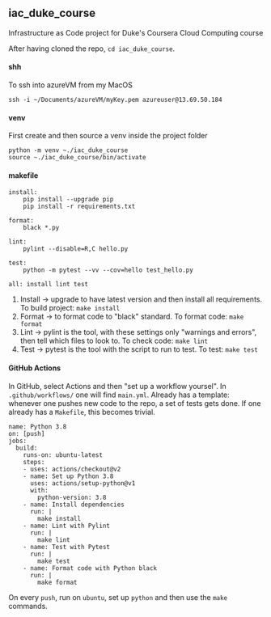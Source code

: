 ## iac_duke_course
Infrastructure as Code project for Duke's Coursera Cloud Computing course 

After having cloned the repo, ```cd iac_duke_course```.

#### shh
To ssh into azureVM from my MacOS
```
ssh -i ~/Documents/azureVM/myKey.pem azureuser@13.69.50.184
```

#### venv
First create and then source a venv inside the project folder
```
python -m venv ~./iac_duke_course
source ~./iac_duke_course/bin/activate
```

#### makefile
```
install:
	pip install --upgrade pip
	pip install -r requirements.txt

format:
	black *.py

lint:
	pylint --disable=R,C hello.py

test:
	python -m pytest --vv --cov=hello test_hello.py

all: install lint test
 ```

1. Install -> upgrade to have latest version and then install all requirements. To build project: ```make install```
2. Format -> to format code to "black" standard.  To format code: ```make format```
3. Lint -> pylint is the tool, with these settings only "warnings and errors", then tell which files to look to. To check code: ```make lint```
4. Test -> pytest is the tool with the script to run to test. To test: ```make test```

#### GitHub Actions

In GitHub, select Actions and then "set up a workflow yoursel".
In ```.github/workflows/``` one will find ```main.yml```. Already has a template: whenever one pushes new code to the repo, a set of tests gets done. If one already has a ```Makefile```, this becomes trivial.
```
name: Python 3.8
on: [push]
jobs:
  build:
    runs-on: ubuntu-latest
    steps:
    - uses: actions/checkout@v2
    - name: Set up Python 3.8
      uses: actions/setup-python@v1
      with:
        python-version: 3.8
    - name: Install dependencies
      run: |
        make install
    - name: Lint with Pylint
      run: |
        make lint
    - name: Test with Pytest
      run: |
        make test
    - name: Format code with Python black
      run: |
        make format
```
On every ```push```, run on ```ubuntu```, set up ```python``` and then use the ```make``` commands.
